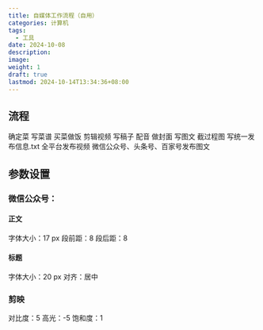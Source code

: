 ```yaml
---
title: 自媒体工作流程（自用）
categories: 计算机
tags:
  - 工具
date: 2024-10-08
description: 
image: 
weight: 1
draft: true
lastmod: 2024-10-14T13:34:36+08:00
---
```

## 流程

确定菜
写菜谱
买菜做饭
剪辑视频
写稿子
配音
做封面
写图文
截过程图
写统一发布信息.txt
全平台发布视频
微信公众号、头条号、百家号发布图文



## 参数设置

### 微信公众号：

#### 正文

字体大小：17 px
段前距：8
段后距：8

#### 标题

字体大小：20 px
对齐：居中

### 剪映

对比度：5
高光：-5
饱和度：1



